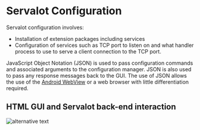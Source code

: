 # Servalot Configuration

Servalot configuration involves:

* Installation of extension packages including services
* Configuration of services such as TCP port to listen on and what handler process to use to serve a client connection to the TCP port.

JavaScript Object Notation (JSON) is used to pass configuration commands and associated arguments to the configuration manager. JSON is also used to pass any response messages back to the GUI.
The use of JSON allows the use of the [Android WebView](https://developer.android.com/reference/android/webkit/WebView) or a web browser with little differentiation required.

## HTML GUI and Servalot back-end interaction

![alternative text](http://www.plantuml.com/plantuml/proxy?src=https://raw.githubusercontent.com/andrew-rogers/Servalot/master/doc/html_gui_cmd_sd.puml&v=1)

